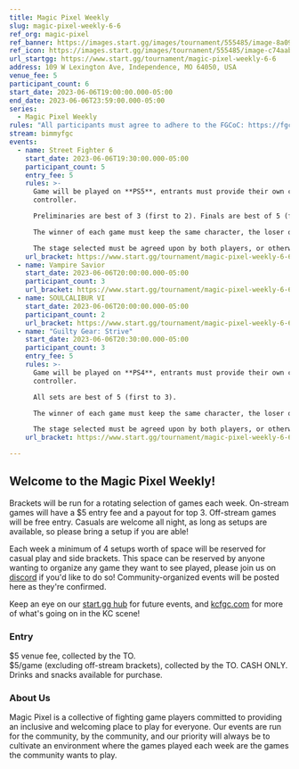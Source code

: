 ```yaml
---
title: Magic Pixel Weekly
slug: magic-pixel-weekly-6-6
ref_org: magic-pixel
ref_banner: https://images.start.gg/images/tournament/555485/image-8a09b05bd64039433e3508d6bee8a6cc.png?ehk=pQFB%2FKjOXeSyGj%2BS0r6nP%2BDMyyklU5vUN2m9PiX5%2B0k%3D&ehkOptimized=BaQ%2FohT9UwDkgSwPJd1sZoVs9Fw6uZssNf3V5JoyEIE%3D
ref_icon: https://images.start.gg/images/tournament/555485/image-c74aab187bf7df7916707883a5ccf10f.png?ehk=VlWMzT%2BUAL0TYmOdsbnXc72PzSIExGKWwV0WVMpxIFE%3D&ehkOptimized=XYL4Feay8p%2FNAD0ezLEqoxqkv2cvIJfU7UelIYYYl68%3D
url_startgg: https://www.start.gg/tournament/magic-pixel-weekly-6-6
address: 109 W Lexington Ave, Independence, MO 64050, USA
venue_fee: 5
participant_count: 6
start_date: 2023-06-06T19:00:00.000-05:00
end_date: 2023-06-06T23:59:00.000-05:00
series:
  - Magic Pixel Weekly
rules: "All participants must agree to adhere to the FGCoC: https://fgcoc.com/"
stream: bimmyfgc
events:
  - name: Street Fighter 6
    start_date: 2023-06-06T19:30:00.000-05:00
    participant_count: 5
    entry_fee: 5
    rules: >-
      Game will be played on **PS5**, entrants must provide their own compatible
      controller.  

      Preliminaries are best of 3 (first to 2). Finals are best of 5 (first to 3).  

      The winner of each game must keep the same character, the loser of that game may switch characters.  

      The stage selected must be agreed upon by both players, or otherwise selected at random.
    url_bracket: https://www.start.gg/tournament/magic-pixel-weekly-6-6/events/street-fighter-6/brackets/1383088/2101511
  - name: Vampire Savior
    start_date: 2023-06-06T20:00:00.000-05:00
    participant_count: 3
    url_bracket: https://www.start.gg/tournament/magic-pixel-weekly-6-6/events/vampire-savior/brackets/1383113/2101561
  - name: SOULCALIBUR VI
    start_date: 2023-06-06T20:00:00.000-05:00
    participant_count: 2
    url_bracket: https://www.start.gg/tournament/magic-pixel-weekly-6-6/events/scvi-double-elimination/brackets/1383086/2101509
  - name: "Guilty Gear: Strive"
    start_date: 2023-06-06T20:30:00.000-05:00
    participant_count: 3
    entry_fee: 5
    rules: >-
      Game will be played on **PS4**, entrants must provide their own compatible
      controller.  

      All sets are best of 5 (first to 3).  

      The winner of each game must keep the same character, the loser of that game may switch characters.  

      The stage selected must be agreed upon by both players, or otherwise selected at random.
    url_bracket: https://www.start.gg/tournament/magic-pixel-weekly-6-6/events/strive/brackets/1383082/2101505

---
```


## Welcome to the Magic Pixel Weekly! 

Brackets will be run for a rotating selection of games each week. On-stream games will have a $5 entry fee and a payout for top 3. Off-stream games will be free entry. Casuals are welcome all night, as long as setups are available, so please bring a setup if you are able!

Each week a minimum of 4 setups worth of space will be reserved for casual play and side brackets. This space can be reserved by anyone wanting to organize any game they want to see played, please join us on [discord](https://discord.gg/jkmn6CVrrQ) if you'd like to do so! Community-organized events will be posted here as they're confirmed.

Keep an eye on our [start.gg hub](https://www.start.gg/hub/magic-pixel) for future events, and [kcfgc.com](https://kcfgc.com) for more of what's going on in the KC scene!

### Entry

$5 venue fee, collected by the TO.  
$5/game (excluding off-stream brackets), collected by the TO. CASH ONLY.  
Drinks and snacks available for purchase.

### About Us

Magic Pixel is a collective of fighting game players committed to providing an inclusive and welcoming place to play for everyone. Our events are run for the community, by the community, and our priority will always be to cultivate an environment where the games played each week are the games the community wants to play.
  